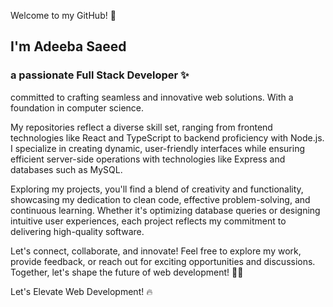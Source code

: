 Welcome to my GitHub! 👋 
## I'm Adeeba Saeed
### a passionate Full Stack Developer ✨
committed to crafting seamless and innovative web solutions. With a foundation in computer science.

My repositories reflect a diverse skill set, ranging from frontend technologies like React and TypeScript to backend proficiency with Node.js. I specialize in creating dynamic, user-friendly interfaces while ensuring efficient server-side operations with technologies like Express and databases such as MySQL.

Exploring my projects, you'll find a blend of creativity and functionality, showcasing my dedication to clean code, effective problem-solving, and continuous learning. Whether it's optimizing database queries or designing intuitive user experiences, each project reflects my commitment to delivering high-quality software.

Let's connect, collaborate, and innovate! Feel free to explore my work, provide feedback, or reach out for exciting opportunities and discussions. Together, let's shape the future of web development! 🚀✨

Let's Elevate Web Development! 🔥






